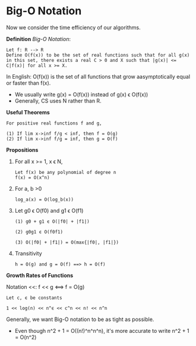 # Big-O Notation

Now we consider the time efficiency of our algorithms.

**Definition** *Big-O Notation*:

```
Let f: R --> R
Define O(f(x)) to be the set of real functions such that for all g(x) in this set, there exists a real C > 0 and X such that |g(x)| <= C|f(x)| for all x >= X.
```

In English: O(f(x)) is the set of all functions that grow aasymptotically equal or faster than f(x).
- We usually write g(x) = O(f(x)) instead of g(x) ϵ O(f(x))
- Generally, CS uses N rather than R.

**Useful Theorems**
```
For positive real functions f and g,

(1) If lim x->inf f/g < inf, then f = O(g)
(2) If lim x->inf f/g = inf, then g = O(f)
```

**Propositions**

1. For all x >= 1, x ϵ N,
    ```
    Let f(x) be any polynomial of degree n
    f(x) = O(x^n)
    ```

2. For a, b >0
    ```
    log_a(x) = O(log_b(x))
    ```

3. Let g0 ϵ O(f0) and g1 ϵ O(f1)
    ```
    (1) g0 + g1 ϵ O(|f0| + |f1|)

    (2) g0g1 ϵ O(f0f1)

    (3) O(|f0| + |f1|) = O(max{|f0|, |f1|})
    ```

4. Transitivity
    ```
    h = O(g) and g = O(f) ==> h = O(f)
    ```

**Growth Rates of Functions**

Notation <<: f << g <==> f = O(g)

```
Let c, ϵ be constants

1 << log(n) << n^ϵ << c^n << n! << n^n
```

Generally, we want Big-O notation to be as tight as possible.
- Even though n^2 + 1 = O((n!)^n^n^n), it's more accurate to write n^2 + 1 = O(n^2)